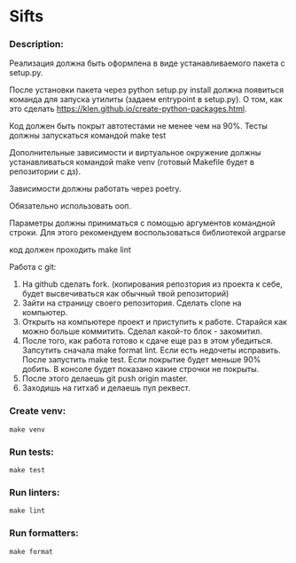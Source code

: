 # Sifts

### Description:
Реализация должна быть оформлена в виде устанавливаемого пакета с setup.py.

После установки пакета через python setup.py install должна появиться команда для запуска утилиты (задаем entrypoint в setup.py). О том, как это сделать https://klen.github.io/create-python-packages.html.

Код должен быть покрыт автотестами не менее чем на 90%.
Тесты должны запускаться командой make test

Дополнительные зависимости и виртуальное окружение должны устанавливаться командой make venv (готовый Makefile будет в репозитории с дз).

Зависимости должны работать через poetry.

Обязательно использовать ооп.

Параметры должны приниматься с помощью аргументов командной строки. Для этого рекомендуем воспользоваться библиотекой argparse 

код должен проходить make lint

Работа с git:
1) На github сделать fork. (копирования репозтория из проекта к себе, будет высвечиваться как обычный твой репозиторий)
2) Зайти на страницу своего репозитория. Сделать clone на компьютер.
3) Открыть на компьютере проект и приступить к работе. Старайся как можно больше коммитить. Сделал какой-то блок - закомитил.
4) После того, как работа готово к сдаче еще раз в этом убедиться. Запсутить сначала make format lint. Если есть недочеты исправить. После запустить make test. Если покрытие будет меньше 90% добить. В консоле будет показано какие строчки не покрыты.
5) После этого делаешь git push origin master.
6) Заходишь на гитхаб и делаешь пул реквест.




    
### Create venv:
    make venv

### Run tests:
    make test
    
### Run linters:
    make lint
    
### Run formatters:
    make format
   
    
    
